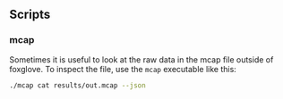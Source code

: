 ## Scripts

### mcap
Sometimes it is useful to look at the raw data in the mcap file outside of foxglove. To inspect the file, use the `mcap` executable like this:

```bash
./mcap cat results/out.mcap --json
```